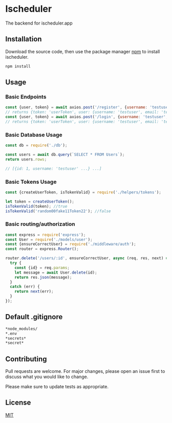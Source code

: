 # Ischeduler

The backend for ischeduler.app

## Installation

Download the source code, then use the package manager [npm](https://docs.www.npmjs.com/) to install ischeduler.

```bash
npm install
```

## Usage

### Basic Endpoints

```javascript
const {user, token} = await axios.post('/register', {username: 'testuser', password: 'testpassword', email: 'test@test.com'});
// returns {token: 'userToken', user: {username: 'testuser', email: 'test@test.com' ...}}
const {user, token} = await axios.post('/login', {username: 'testuser', password: 'testpassword'});
// returns {token: 'userToken', user: {username: 'testuser', email: 'test@test.com' ...}}
```
### Basic Database Usage
```javascript
const db = require('./db');

const users = await db.query(`SELECT * FROM Users`);
return users.rows;

// [{id: 1, username: 'testuser' ...} ...]
```

### Basic Tokens Usage
```javascript
const {createUserToken, isTokenValid} = require('./helpers/tokens');

let token = createUserToken();
isTokenValid(token); //true
isTokenValid('random00fake11Token22'); //false
```

### Basic routing/authorization
```javascript
const express = require('express');
const User = require('./models/user');
const {ensureCorrectUser} = require('./middleware/auth');
const router = express.Router();

router.delete('/users/:id', ensureCorrectUser, async (req, res, next) => {
  try {
    const {id} = req.params;
    let message = await User.delete(id);
    return res.json(message);
  }
  catch (err) {
    return next(err);
  }
});
```

## Default .gitignore
```bash
*node_modules/
*.env
*secrets*
*secret*
```

## Contributing
Pull requests are welcome. For major changes, please open an issue first to discuss what you would like to change.

Please make sure to update tests as appropriate.

## License
[MIT](https://choosealicense.com/licenses/mit/)